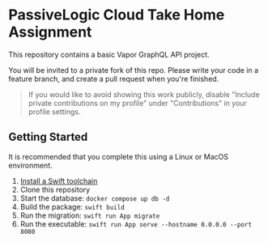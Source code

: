 # PassiveLogic Cloud Take Home Assignment

This repository contains a basic Vapor GraphQL API project.

You will be invited to a private fork of this repo. Please write your code in a feature branch, and create a pull request when you're finished.

> If you would like to avoid showing this work publicly, disable "Include private contributions on my profile" under "Contributions" in your profile settings.

## Getting Started

It is recommended that you complete this using a Linux or MacOS environment.

1. [Install a Swift toolchain](https://www.swift.org/install/)
1. Clone this repository
1. Start the database: `docker compose up db -d`
1. Build the package: `swift build`
1. Run the migration: `swift run App migrate`
1. Run the executable: `swift run App serve --hostname 0.0.0.0 --port 8080`